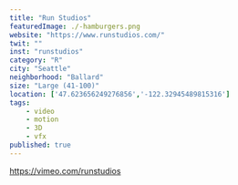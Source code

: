 ```yaml
---
title: "Run Studios"
featuredImage: ./-hamburgers.png
website: "https://www.runstudios.com/"
twit: ""
inst: "runstudios"
category: "R"
city: "Seattle"
neighborhood: "Ballard"
size: "Large (41-100)"
location: ['47.623656249276856','-122.32945489815316']
tags:
    - video
    - motion
    - 3D
    - vfx
published: true
---
```


https://vimeo.com/runstudios

